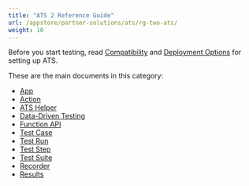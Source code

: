 ```yaml
---
title: "ATS 2 Reference Guide"
url: /appstore/partner-solutions/ats/rg-two-ats/
weight: 10
---
```


Before you start testing, read [Compatibility](/appstore/partner-solutions/ats/ov-compatibility/) and [Deployment Options](/appstore/partner-solutions/ats/ov-deployment/) for setting up ATS.

These are the main documents in this category:

* [App](/appstore/partner-solutions/ats/rg-two-app/)
* [Action](/appstore/partner-solutions/ats/rg-two-action/)
* [ATS Helper](/appstore/partner-solutions/ats/rg-two-ats-helper/)
* [Data-Driven Testing](/appstore/partner-solutions/ats/rg-two-data-driven-testing/)
* [Function API](/appstore/partner-solutions/ats/rg-two-function-api/)
* [Test Case](/appstore/partner-solutions/ats/rg-two-test-case/)
* [Test Run](/appstore/partner-solutions/ats/rg-two-test-run/)
* [Test Step](/appstore/partner-solutions/ats/rg-two-test-step/)
* [Test Suite](/appstore/partner-solutions/ats/rg-two-test-suite/)
* [Recorder](/appstore/partner-solutions/ats/rg-two-recorder/)
* [Results](/appstore/partner-solutions/ats/rg-two-results/)

